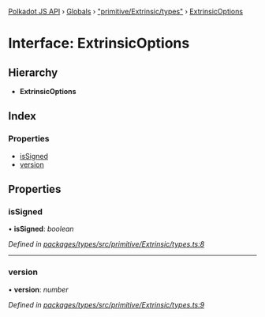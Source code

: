 [Polkadot JS API](../README.md) › [Globals](../globals.md) › ["primitive/Extrinsic/types"](../modules/_primitive_extrinsic_types_.md) › [ExtrinsicOptions](_primitive_extrinsic_types_.extrinsicoptions.md)

# Interface: ExtrinsicOptions

## Hierarchy

* **ExtrinsicOptions**

## Index

### Properties

* [isSigned](_primitive_extrinsic_types_.extrinsicoptions.md#issigned)
* [version](_primitive_extrinsic_types_.extrinsicoptions.md#version)

## Properties

###  isSigned

• **isSigned**: *boolean*

*Defined in [packages/types/src/primitive/Extrinsic/types.ts:8](https://github.com/polkadot-js/api/blob/b440c9b0ea/packages/types/src/primitive/Extrinsic/types.ts#L8)*

___

###  version

• **version**: *number*

*Defined in [packages/types/src/primitive/Extrinsic/types.ts:9](https://github.com/polkadot-js/api/blob/b440c9b0ea/packages/types/src/primitive/Extrinsic/types.ts#L9)*

